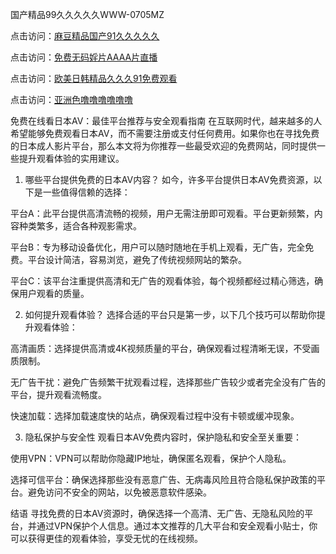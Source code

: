 
国产精品99久久久久久WWW-0705MZ

点击访问：<a href="https://heiliaoga6s9v.pages.dev">麻豆精品国产91久久久久久</a>

点击访问：<a href="https://heiliaoow5kzm.pages.dev">免费无码婬片AAAA片直播</a>

点击访问：<a href="https://heiliao2dmwwy.pages.dev">欧美日韩精品久久久91免费观看</a>

点击访问：<a href="https://heiliaoll4qsx.pages.dev">亚洲色噜噜噜噜噜噜</a>


免费在线看日本AV：最佳平台推荐与安全观看指南
在互联网时代，越来越多的人希望能够免费观看日本AV，而不需要注册或支付任何费用。如果你也在寻找免费的日本成人影片平台，那么本文将为你推荐一些最受欢迎的免费网站，同时提供一些提升观看体验的实用建议。

1. 哪些平台提供免费的日本AV内容？
如今，许多平台提供日本AV免费资源，以下是一些值得信赖的选择：

平台A：此平台提供高清流畅的视频，用户无需注册即可观看。平台更新频繁，内容种类繁多，适合各种观影需求。

平台B：专为移动设备优化，用户可以随时随地在手机上观看，无广告，完全免费。平台设计简洁，容易浏览，避免了传统视频网站的繁杂。

平台C：该平台注重提供高清和无广告的观看体验，每个视频都经过精心筛选，确保用户观看的质量。

2. 如何提升观看体验？
选择合适的平台只是第一步，以下几个技巧可以帮助你提升观看体验：

高清画质：选择提供高清或4K视频质量的平台，确保观看过程清晰无误，不受画质限制。

无广告干扰：避免广告频繁干扰观看过程，选择那些广告较少或者完全没有广告的平台，提升观看流畅度。

快速加载：选择加载速度快的站点，确保观看过程中没有卡顿或缓冲现象。

3. 隐私保护与安全性
观看日本AV免费内容时，保护隐私和安全至关重要：

使用VPN：VPN可以帮助你隐藏IP地址，确保匿名观看，保护个人隐私。

选择可信平台：确保选择那些没有恶意广告、无病毒风险且符合隐私保护政策的平台。避免访问不安全的网站，以免被恶意软件感染。

结语
寻找免费的日本AV资源时，确保选择一个高清、无广告、无隐私风险的平台，并通过VPN保护个人信息。通过本文推荐的几大平台和安全观看小贴士，你可以获得更佳的观看体验，享受无忧的在线视频。





<span style="display:none;">[Canonical link]( https://github.com/kol20250709/454310 ）</span>
